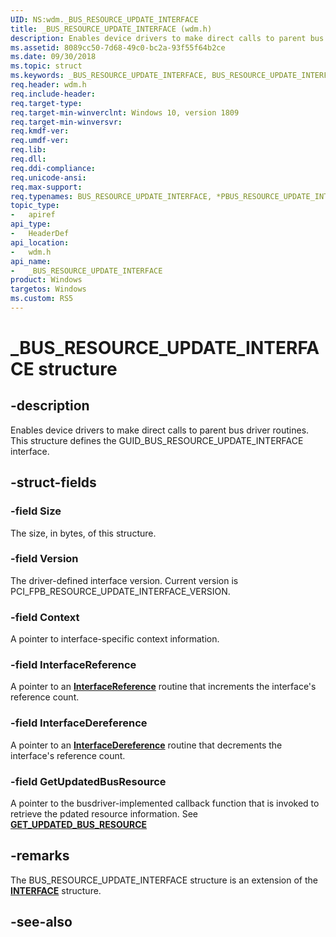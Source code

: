 ```yaml
---
UID: NS:wdm._BUS_RESOURCE_UPDATE_INTERFACE
title: _BUS_RESOURCE_UPDATE_INTERFACE (wdm.h)
description: Enables device drivers to make direct calls to parent bus driver routines. This structure defines the GUID_BUS_RESOURCE_UPDATE_INTERFACE interface.
ms.assetid: 8089cc50-7d68-49c0-bc2a-93f55f64b2ce
ms.date: 09/30/2018
ms.topic: struct
ms.keywords: _BUS_RESOURCE_UPDATE_INTERFACE, BUS_RESOURCE_UPDATE_INTERFACE, *PBUS_RESOURCE_UPDATE_INTERFACE, 
req.header: wdm.h
req.include-header:
req.target-type:
req.target-min-winverclnt: Windows 10, version 1809
req.target-min-winversvr:
req.kmdf-ver:
req.umdf-ver:
req.lib:
req.dll:
req.ddi-compliance:
req.unicode-ansi:
req.max-support:
req.typenames: BUS_RESOURCE_UPDATE_INTERFACE, *PBUS_RESOURCE_UPDATE_INTERFACE
topic_type: 
-	apiref
api_type: 
-	HeaderDef
api_location: 
-	wdm.h
api_name: 
-	_BUS_RESOURCE_UPDATE_INTERFACE
product: Windows
targetos: Windows
ms.custom: RS5
---
```


# _BUS_RESOURCE_UPDATE_INTERFACE structure

## -description
Enables device drivers to make direct calls to parent bus driver routines. This structure defines the GUID_BUS_RESOURCE_UPDATE_INTERFACE interface.

## -struct-fields

### -field Size
The size, in bytes, of this structure.
 
### -field Version
The driver-defined interface version. Current version is PCI_FPB_RESOURCE_UPDATE_INTERFACE_VERSION.
 
### -field Context
A pointer to interface-specific context information.
 
### -field InterfaceReference
A pointer to an [**InterfaceReference**](nc-wdm-pinterface_reference.md) routine that increments the interface's reference count.

### -field InterfaceDereference
A pointer to an [**InterfaceDereference**](nc-wdm-pinterface_dereference.md) routine that decrements the interface's reference count.
 
### -field GetUpdatedBusResource
A pointer to the busdriver-implemented callback function that is invoked to retrieve the pdated resource information. See [**GET_UPDATED_BUS_RESOURCE**](nc-wdm-get_updated_bus_resource.md)

## -remarks
The BUS_RESOURCE_UPDATE_INTERFACE structure is an extension of the [**INTERFACE**](ns-wdm-_interface.md) structure.

## -see-also
